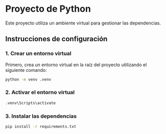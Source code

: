 # Proyecto de Python

Este proyecto utiliza un ambiente virtual para gestionar las dependencias.

## Instrucciones de configuración

### 1. Crear un entorno virtual

Primero, crea un entorno virtual en la raíz del proyecto utilizando el siguiente comando:

```bash
python -m venv .venv
```
### 2. Activar el entorno virtual
```bash
.venv\Scripts\activate
```
### 3. Instalar las dependencias
```bash
pip install -r requirements.txt
```
